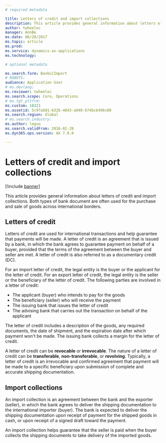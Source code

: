 ```yaml
---
# required metadata

title: Letters of credit and import collections
description: This article provides general information about letters of credit and import collections. Both types of bank document are often used for the purchase and sale of goods across international borders.
author: twheeloc
manager: AnnBe
ms.date: 06/20/2017
ms.topic: article
ms.prod: 
ms.service: dynamics-ax-applications
ms.technology: 

# optional metadata

ms.search.form: BankLCImport
# ROBOTS: 
audience: Application User
# ms.devlang: 
ms.reviewer: twheeloc
ms.search.scope: Core, Operations
# ms.tgt_pltfrm: 
ms.custom: 18321
ms.assetid: 5c97ab81-632b-4043-a940-674bcb496c80
ms.search.region: Global
# ms.search.industry: 
ms.author: leguo
ms.search.validFrom: 2016-02-28
ms.dyn365.ops.version: AX 7.0.0

---
```


# Letters of credit and import collections

[!include [banner](../includes/banner.md)]

This article provides general information about letters of credit and import collections. Both types of bank document are often used for the purchase and sale of goods across international borders.

Letters of credit
-----------------

Letters of credit are used for international transactions and help guarantee that payments will be made. A letter of credit is an agreement that is issued by a bank, in which the bank agrees to guarantee payment on behalf of a buyer, provided that the terms of the agreement between the buyer and seller are met. A letter of credit is also referred to as a documentary credit (DC).

For an import letter of credit, the legal entity is the buyer or the applicant for the letter of credit. For an export letter of credit, the legal entity is the seller or the beneficiary of the letter of credit. The following parties are involved in a letter of credit:

-   The applicant (buyer) who intends to pay for the goods
-   The beneficiary (seller) who will receive the payment
-   The issuing bank that issues the letter of credit
-   The advising bank that carries out the transaction on behalf of the applicant

The letter of credit includes a description of the goods, any required documents, the date of shipment, and the expiration date after which payment won't be made. The issuing bank collects a margin for the letter of credit. 

A letter of credit can be **revocable** or **irrevocable**. The nature of a letter of credit can be **transferable**, **non-transferable**, or **revolving**. Typically, a letter of credit is an irrevocable and confirmed agreement that payment will be made to a specific beneficiary upon submission of complete and accurate shipping documentation.

## Import collections
An import collection is an agreement between the bank and the exporter (seller), in which the bank agrees to deliver the shipping documentation to the international importer (buyer). The bank is expected to deliver the shipping documentation upon receipt of payment for the shipped goods in cash, or upon receipt of a signed draft toward the payment. 

An import collection helps guarantee that the seller is paid when the buyer collects the shipping documents to take delivery of the imported goods.



